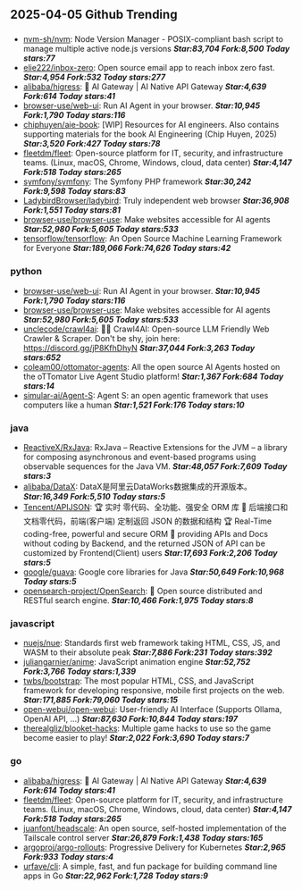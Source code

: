 ## 2025-04-05 Github Trending

### 
* [nvm-sh/nvm](https://github.com/nvm-sh/nvm): Node Version Manager - POSIX-compliant bash script to manage multiple active node.js versions ***Star:83,704 Fork:8,500 Today stars:77***
* [elie222/inbox-zero](https://github.com/elie222/inbox-zero): Open source email app to reach inbox zero fast. ***Star:4,954 Fork:532 Today stars:277***
* [alibaba/higress](https://github.com/alibaba/higress): 🤖 AI Gateway | AI Native API Gateway ***Star:4,639 Fork:614 Today stars:41***
* [browser-use/web-ui](https://github.com/browser-use/web-ui): Run AI Agent in your browser. ***Star:10,945 Fork:1,790 Today stars:116***
* [chiphuyen/aie-book](https://github.com/chiphuyen/aie-book): [WIP] Resources for AI engineers. Also contains supporting materials for the book AI Engineering (Chip Huyen, 2025) ***Star:3,520 Fork:427 Today stars:78***
* [fleetdm/fleet](https://github.com/fleetdm/fleet): Open-source platform for IT, security, and infrastructure teams. (Linux, macOS, Chrome, Windows, cloud, data center) ***Star:4,147 Fork:518 Today stars:265***
* [symfony/symfony](https://github.com/symfony/symfony): The Symfony PHP framework ***Star:30,242 Fork:9,598 Today stars:83***
* [LadybirdBrowser/ladybird](https://github.com/LadybirdBrowser/ladybird): Truly independent web browser ***Star:36,908 Fork:1,551 Today stars:81***
* [browser-use/browser-use](https://github.com/browser-use/browser-use): Make websites accessible for AI agents ***Star:52,980 Fork:5,605 Today stars:533***
* [tensorflow/tensorflow](https://github.com/tensorflow/tensorflow): An Open Source Machine Learning Framework for Everyone ***Star:189,066 Fork:74,626 Today stars:42***

### python
* [browser-use/web-ui](https://github.com/browser-use/web-ui): Run AI Agent in your browser. ***Star:10,945 Fork:1,790 Today stars:116***
* [browser-use/browser-use](https://github.com/browser-use/browser-use): Make websites accessible for AI agents ***Star:52,980 Fork:5,605 Today stars:533***
* [unclecode/crawl4ai](https://github.com/unclecode/crawl4ai): 🚀🤖 Crawl4AI: Open-source LLM Friendly Web Crawler & Scraper. Don't be shy, join here: https://discord.gg/jP8KfhDhyN ***Star:37,044 Fork:3,263 Today stars:652***
* [coleam00/ottomator-agents](https://github.com/coleam00/ottomator-agents): All the open source AI Agents hosted on the oTTomator Live Agent Studio platform! ***Star:1,367 Fork:684 Today stars:14***
* [simular-ai/Agent-S](https://github.com/simular-ai/Agent-S): Agent S: an open agentic framework that uses computers like a human ***Star:1,521 Fork:176 Today stars:10***

### java
* [ReactiveX/RxJava](https://github.com/ReactiveX/RxJava): RxJava – Reactive Extensions for the JVM – a library for composing asynchronous and event-based programs using observable sequences for the Java VM. ***Star:48,057 Fork:7,609 Today stars:3***
* [alibaba/DataX](https://github.com/alibaba/DataX): DataX是阿里云DataWorks数据集成的开源版本。 ***Star:16,349 Fork:5,510 Today stars:5***
* [Tencent/APIJSON](https://github.com/Tencent/APIJSON): 🏆 实时 零代码、全功能、强安全 ORM 库 🚀 后端接口和文档零代码，前端(客户端) 定制返回 JSON 的数据和结构 🏆 Real-Time coding-free, powerful and secure ORM 🚀 providing APIs and Docs without coding by Backend, and the returned JSON of API can be customized by Frontend(Client) users ***Star:17,693 Fork:2,206 Today stars:5***
* [google/guava](https://github.com/google/guava): Google core libraries for Java ***Star:50,649 Fork:10,968 Today stars:5***
* [opensearch-project/OpenSearch](https://github.com/opensearch-project/OpenSearch): 🔎 Open source distributed and RESTful search engine. ***Star:10,466 Fork:1,975 Today stars:8***

### javascript
* [nuejs/nue](https://github.com/nuejs/nue): Standards first web framework taking HTML, CSS, JS, and WASM to their absolute peak ***Star:7,886 Fork:231 Today stars:392***
* [juliangarnier/anime](https://github.com/juliangarnier/anime): JavaScript animation engine ***Star:52,752 Fork:3,766 Today stars:1,339***
* [twbs/bootstrap](https://github.com/twbs/bootstrap): The most popular HTML, CSS, and JavaScript framework for developing responsive, mobile first projects on the web. ***Star:171,885 Fork:79,060 Today stars:15***
* [open-webui/open-webui](https://github.com/open-webui/open-webui): User-friendly AI Interface (Supports Ollama, OpenAI API, ...) ***Star:87,630 Fork:10,844 Today stars:197***
* [therealgliz/blooket-hacks](https://github.com/therealgliz/blooket-hacks): Multiple game hacks to use so the game become easier to play! ***Star:2,022 Fork:3,690 Today stars:7***

### go
* [alibaba/higress](https://github.com/alibaba/higress): 🤖 AI Gateway | AI Native API Gateway ***Star:4,639 Fork:614 Today stars:41***
* [fleetdm/fleet](https://github.com/fleetdm/fleet): Open-source platform for IT, security, and infrastructure teams. (Linux, macOS, Chrome, Windows, cloud, data center) ***Star:4,147 Fork:518 Today stars:265***
* [juanfont/headscale](https://github.com/juanfont/headscale): An open source, self-hosted implementation of the Tailscale control server ***Star:26,879 Fork:1,438 Today stars:165***
* [argoproj/argo-rollouts](https://github.com/argoproj/argo-rollouts): Progressive Delivery for Kubernetes ***Star:2,965 Fork:933 Today stars:4***
* [urfave/cli](https://github.com/urfave/cli): A simple, fast, and fun package for building command line apps in Go ***Star:22,962 Fork:1,728 Today stars:9***

